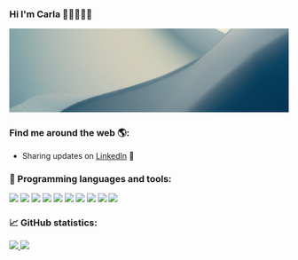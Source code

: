 ### Hi I'm Carla 👋🏼👩🏽‍💻
![MC](img.png)

### Find me around the web 🌎: 

- Sharing updates on <a href="https://www.linkedin.com/in/mariacarlagonzalezgonzalez/">LinkedIn</a> 💼

### 🚀 Programming languages and tools:

<img src="https://img.icons8.com/color/48/000000/python.png"/>
<img src="https://icons8.com/icon/r5Y16PcDkoWI/matlab.png"/>
<img src="https://img.icons8.com/color/48/000000/sql.png"/>
<img src="https://icons8.com/icon/20906/git"/>
<img src="https://icons8.com/icon/xSkewUSqtErH/pandas"/>
<img src="https://icons8.com/icon/n3QRpDA7KZ7P/tensorflow"/>
<img src="https://icons8.com/icon/aR9CXyMagKIS/numpy"/>

<img src="https://icons8.com/icon/48455/visual-studio"/>
<img src="https://icons8.com/icon/84710/bootstrap"/>
<img src="https://icons8.com/icon/31085/heroku"/>



### 📈 GitHub statistics:

<a href="https://github.com/mcarlagg17">
  <img height="180em" src="https://github-readme-stats.vercel.app/api?username=mcarlagg17&show_icons=true&theme=radical" />
  <img height="180em" src="https://github-readme-stats.vercel.app/api/top-langs/?username=mcarlagg17&theme=radical&layout=compact" />
</a>
<!--
**mcarlagg17/mcarlagg17** is a ✨ _special_ ✨ repository because its `README.md` (this file) appears on your GitHub profile.

Here are some ideas to get you started:

- 🔭 I’m currently working on ...
- 🌱 I’m currently learning ...
- 👯 I’m looking to collaborate on ...
- 🤔 I’m looking for help with ...
- 💬 Ask me about ...
- 📫 How to reach me: ...
- 😄 Pronouns: ...
- ⚡ Fun fact: ...
-->
